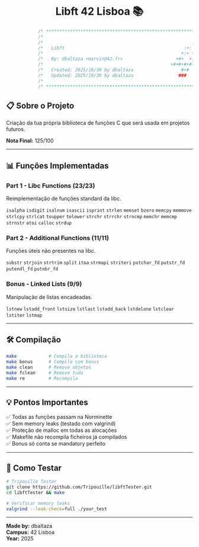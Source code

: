 <h1 align="center">Libft 42 Lisboa 📚 </h1>

```c
            /* ************************************************************************** */
            /*                                                                            */
            /*                                                        :::      ::::::::   */
            /*   Libft                                             :+:      :+:    :+:   */
            /*                                                    +:+ +:+         +:+     */
            /*   By: dbaltaza <marvin@42.fr>                    +#+  +:+       +#+        */
            /*                                                +#+#+#+#+#+   +#+           */
            /*   Created: 2025/10/30 by dbaltaza                  #+#    #+#             */
            /*   Updated: 2025/10/30 by dbaltaza                 ###   ########.fr       */
            /*                                                                            */
            /* ************************************************************************** */
```

## 📋 Sobre o Projeto

Criação da tua própria biblioteca de funções C que será usada em projetos futuros.

**Nota Final:** 125/100

---

## 📊 Funções Implementadas

### Part 1 - Libc Functions (23/23)
Reimplementação de funções standard da libc.

`isalpha` `isdigit` `isalnum` `isascii` `isprint` `strlen` `memset` `bzero` `memcpy` `memmove` `strlcpy` `strlcat` `toupper` `tolower` `strchr` `strrchr` `strncmp` `memchr` `memcmp` `strnstr` `atoi` `calloc` `strdup`

### Part 2 - Additional Functions (11/11)
Funções úteis não presentes na libc.

`substr` `strjoin` `strtrim` `split` `itoa` `strmapi` `striteri` `putchar_fd` `putstr_fd` `putendl_fd` `putnbr_fd`

### Bonus - Linked Lists (9/9)
Manipulação de listas encadeadas.

`lstnew` `lstadd_front` `lstsize` `lstlast` `lstadd_back` `lstdelone` `lstclear` `lstiter` `lstmap`

---

## 🛠️ Compilação

```bash
make            # Compila a biblioteca
make bonus      # Compila com bonus
make clean      # Remove objetos
make fclean     # Remove tudo
make re         # Recompila
```

---

## 💡 Pontos Importantes

✅ Todas as funções passam na Norminette  
✅ Sem memory leaks (testado com valgrind)  
✅ Proteção de malloc em todas as alocações  
✅ Makefile não recompila ficheiros já compilados  
✅ Bonus só conta se mandatory perfeito

---

## 🧪 Como Testar

```bash
# Tripouille Tester
git clone https://github.com/Tripouille/libftTester.git
cd libftTester && make

# Verificar memory leaks
valgrind --leak-check=full ./your_test
```

---

**Made by:** dbaltaza  
**Campus:** 42 Lisboa  
**Year:** 2025

